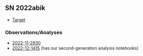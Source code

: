 ## SN 2022abik

* [Target](./target/index.html)

### Observations/Analyses

* [2022-11-2930](./2022-11-2930/index.html)
* [2022-12-1415](./2022-12-1415/index.html) (has our second-generation analysis notebooks)
